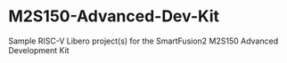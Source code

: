 # M2S150-Advanced-Dev-Kit
Sample RISC-V Libero project(s) for the SmartFusion2 M2S150 Advanced Development Kit

